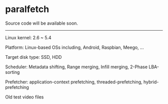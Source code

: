 # paralfetch

Source code will be available soon.



--------------------------------------------------------------------------------------

Linux kernel: 2.6 ~ 5.4

Platform: Linux-based OSs including, Android, Raspbian, Meego, ...

Target disk type: SSD, HDD

Scheduler: Metadata shifting, Range merging, Infill merging, 2-Phase LBA-sorting

Prefetcher: application-context prefetching, threaded-prefetching, hybrid-prefetching

Old test video files
